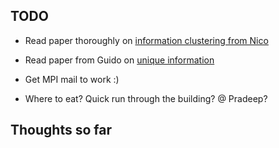 ## TODO
- Read paper thoroughly on [information clustering from Nico](http://openaccess.thecvf.com/content_ICCV_2019/papers/Ji_Invariant_Information_Clustering_for_Unsupervised_Image_Classification_and_Segmentation_ICCV_2019_paper.pdf)
- Read paper from Guido on [unique information](https://arxiv.org/abs/1709.07487)

- Get MPI mail to work :)
- Where to eat? Quick run through the building? @ Pradeep?

## Thoughts so far
